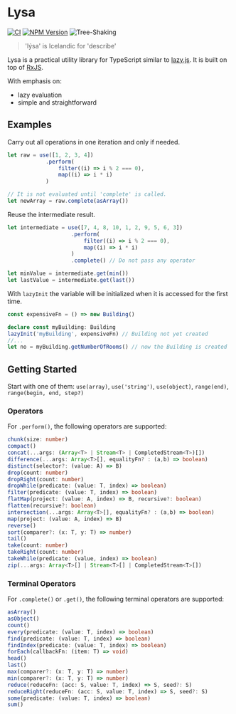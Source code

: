 # Lysa

[![CI](https://github.com/bigaru/lysa/actions/workflows/ci.yml/badge.svg)](https://github.com/bigaru/lysa/actions/workflows/ci.yml) [![NPM Version](https://img.shields.io/npm/v/%40bigaru%2Flysa)](https://www.npmjs.com/package/@bigaru/lysa) ![Tree-Shaking](https://badgen.net/bundlephobia/tree-shaking/react-colorful)

> 'lýsa' is Icelandic for 'describe'

Lysa is a practical utility library for TypeScript similar to [lazy.js](https://github.com/dtao/lazy.js). It is built on top of [RxJS](https://github.com/ReactiveX/rxjs).

With emphasis on:

* lazy evaluation
* simple and straightforward

## Examples

Carry out all operations in one iteration and only if needed.

```ts
let raw = use([1, 2, 3, 4])
            .perform(
                filter((i) => i % 2 === 0),
                map((i) => i * i)
            )

// It is not evaluated until 'complete' is called.
let newArray = raw.complete(asArray())
```

Reuse the intermediate result.

```ts
let intermediate = use([7, 4, 8, 10, 1, 2, 9, 5, 6, 3])
                    .perform(
                        filter((i) => i % 2 === 0),
                        map((i) => i * i)
                    )
                    .complete() // Do not pass any operator

let minValue = intermediate.get(min())
let lastValue = intermediate.get(last())
```

With `lazyInit` the variable will be initialized when it is accessed for the first time.

```ts
const expensiveFn = () => new Building()

declare const myBuilding: Building
lazyInit('myBuilding', expensiveFn) // Building not yet created
//...
let no = myBuilding.getNumberOfRooms() // now the Building is created
```

## Getting Started

Start with one of them:
`use(array)`, `use('string')`, `use(object)`, `range(end)`, `range(begin, end, step?)`

### Operators

For `.perform()`, the following operators are supported:

```ts
chunk(size: number)
compact()
concat(...args: (Array<T> | Stream<T> | CompletedStream<T>)[])
difference(...args: Array<T>[], equalityFn? : (a,b) => boolean)
distinct(selector?: (value: A) => B)
drop(count: number)
dropRight(count: number)
dropWhile(predicate: (value: T, index) => boolean)
filter(predicate: (value: T, index) => boolean)
flatMap(project: (value: A, index) => B, recursive?: boolean)
flatten(recursive?: boolean)
intersection(...args: Array<T>[], equalityFn? : (a,b) => boolean)
map(project: (value: A, index) => B)
reverse()
sort(comparer?: (x: T, y: T) => number)
tail()
take(count: number)
takeRight(count: number)
takeWhile(predicate: (value, index) => boolean)
zip(...args: Array<T>[] | Stream<T>[] | CompletedStream<T>[])
```

### Terminal Operators

For `.complete()` or `.get()`, the following terminal operators are supported:

```ts
asArray()
asObject()
count()
every(predicate: (value: T, index) => boolean)
find(predicate: (value: T, index) => boolean)
findIndex(predicate: (value: T, index) => boolean)
forEach(callbackFn: (item: T) => void)
head()
last()
max(comparer?: (x: T, y: T) => number)
min(comparer?: (x: T, y: T) => number)
reduce(reduceFn: (acc: S, value: T, index) => S, seed?: S)
reduceRight(reduceFn: (acc: S, value: T, index) => S, seed?: S)
some(predicate: (value: T, index) => boolean)
sum()
```
